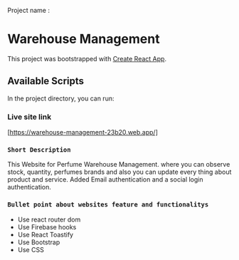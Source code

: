 Project name :
# Warehouse Management

This project was bootstrapped with [Create React App](https://github.com/facebook/create-react-app).

## Available Scripts

In the project directory, you can run:

### Live site link


[https://warehouse-management-23b20.web.app/]



### `Short Description`

This Website for Perfume Warehouse Management. where you can observe stock, quantity, perfumes brands and also you can update every thing about product and service. Added Email authentication and a social login authentication. 

### `Bullet point about websites feature and functionalitys`
* Use react router dom
* Use Firebase hooks
* Use React Toastify
* Use Bootstrap
* Use CSS
